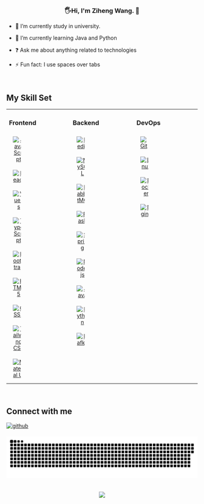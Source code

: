 ### <div align="center">🖐️Hi, I'm Ziheng Wang. 🚀</div>  
  

- 🔭 I’m currently study in university.  
  

- 🌱 I’m currently learning Java and Python  
  

- ❓ Ask me about anything related to technologies  
  

- ⚡ Fun fact: I use spaces over tabs  
  

<br/>  

## My Skill Set  
<table><tr><td valign="top" width="33%">


### Frontend  
<div align="center" style="width: 20%; overflow: hidden; text-align: center;">  
<a href="https://www.javascript.com/" target="_blank"><img style="margin: 10px; width: 20%; height: auto;" src="https://profilinator.rishav.dev/skills-assets/javascript-original.svg" alt="JavaScript" /></a>  
<a href="https://reactjs.org/" target="_blank"><img style="margin: 10px; width: 20%; height: auto;" src="https://profilinator.rishav.dev/skills-assets/react-original-wordmark.svg" alt="React" /></a>  
<a href="https://vuejs.org/" target="_blank"><img style="margin: 10px; width: 20%; height: auto;" src="https://profilinator.rishav.dev/skills-assets/vuejs-original-wordmark.svg" alt="Vue.js" /></a>  
<a href="https://www.typescriptlang.org/" target="_blank"><img style="margin: 10px; width: 20%; height: auto;" src="https://profilinator.rishav.dev/skills-assets/typescript-original.svg" alt="TypeScript" /></a>  
<a href="https://getbootstrap.com/docs/3.4/javascript/" target="_blank"><img style="margin: 10px; width: 20%; height: auto;" src="https://profilinator.rishav.dev/skills-assets/bootstrap-plain.svg" alt="Bootstrap" /></a>  
<a href="https://en.wikipedia.org/wiki/HTML5" target="_blank"><img style="margin: 10px; width: 20%; height: auto;" src="https://profilinator.rishav.dev/skills-assets/html5-original-wordmark.svg" alt="HTML5" /></a>  
<a href="https://www.w3schools.com/css/" target="_blank"><img style="margin: 10px; width: 20%; height: auto;" src="https://profilinator.rishav.dev/skills-assets/css3-original-wordmark.svg" alt="CSS3" /></a>  
<a href="https://www.tailwindcss.com/" target="_blank"><img style="margin: 10px; width: 20%; height: auto;" src="https://profilinator.rishav.dev/skills-assets/tailwindcss.svg" alt="Tailwind CSS" /></a>  
<a href="https://mui.com/" target="_blank"><img style="margin: 10px; width: 20%; height: auto;" src="https://profilinator.rishav.dev/skills-assets/mui.png" alt="Material UI" /></a>  
</div>

</td><td valign="top" width="33%">


### Backend  
<div align="center" style="width: 20%; overflow: hidden; text-align: center;">  
<a href="https://redis.io/" target="_blank"><img style="margin: 10px; width: 20%; height: auto;" src="https://profilinator.rishav.dev/skills-assets/redis-original-wordmark.svg" alt="Redis" /></a>  
<a href="https://www.mysql.com/" target="_blank"><img style="margin: 10px; width: 20%; height: auto;" src="https://profilinator.rishav.dev/skills-assets/mysql-original-wordmark.svg" alt="MySQL" /></a>  
<a href="https://www.rabbitmq.com/" target="_blank"><img style="margin: 10px; width: 20%; height: auto;" src="https://profilinator.rishav.dev/skills-assets/rabbitmq-icon.svg" alt="RabbitMQ" /></a>  
<a href="https://flask.palletsprojects.com/" target="_blank"><img style="margin: 10px; width: 20%; height: auto;" src="https://profilinator.rishav.dev/skills-assets/flask.png" alt="Flask" /></a>  
<a href="https://docs.spring.io/spring-framework/docs/3.0.x/reference/expressions.html#:~:text=The%20Spring%20Expression%20Language%20(SpEL,and%20basic%20string%20templating%20functionality." target="_blank"><img style="margin: 10px; width: 20%; height: auto;" src="https://profilinator.rishav.dev/skills-assets/springio-icon.svg" alt="Spring" /></a>  
<a href="https://nodejs.org/" target="_blank"><img style="margin: 10px; width: 20%; height: auto;" src="https://profilinator.rishav.dev/skills-assets/nodejs-original-wordmark.svg" alt="Node.js" /></a>  
<a href="https://www.java.com/" target="_blank"><img style="margin: 10px; width: 20%; height: auto;" src="https://profilinator.rishav.dev/skills-assets/java-original-wordmark.svg" alt="Java" /></a>  
<a href="https://www.python.org/" target="_blank"><img style="margin: 10px; width: 20%; height: auto;" src="https://profilinator.rishav.dev/skills-assets/python-original.svg" alt="Python" /></a>  
<a href="https://kafka.apache.org/" target="_blank"><img style="margin: 10px; width: 20%; height: auto;" src="https://profilinator.rishav.dev/skills-assets/apache_kafka-icon.svg" alt="Kafka" /></a>  
</div>

</td><td valign="top" width="33%">


### DevOps  
<div align="center" style="width: 20%; overflow: hidden; text-align: center;">  
<a href="https://github.com/" target="_blank"><img style="margin: 10px; width: 20%; height: auto;" src="https://profilinator.rishav.dev/skills-assets/git-scm-icon.svg" alt="Git" /></a>  
<a href="https://www.linux.org/" target="_blank"><img style="margin: 10px; width: 20%; height: auto;" src="https://profilinator.rishav.dev/skills-assets/linux-original.svg" alt="Linux" /></a>  
<a href="https://www.docker.com/" target="_blank"><img style="margin: 10px; width: 20%; height: auto;" src="https://profilinator.rishav.dev/skills-assets/docker-original-wordmark.svg" alt="Docker" /></a>  
<a href="https://www.nginx.com/" target="_blank"><img style="margin: 10px; width: 20%; height: auto;" src="https://profilinator.rishav.dev/skills-assets/nginx-original.svg" alt="Nginx" /></a>  
</div>

</td></tr></table>


<br/>  


## Connect with me  
<a href="https://github.com/wangLyndon" target="_blank">
<img src=https://img.shields.io/badge/github-%2324292e.svg?&style=for-the-badge&logo=github&logoColor=white alt=github style="margin-bottom: 5px;" />
</a>  
  


<br/>  

<p align="center">
 <img width="1000" src="github-snake.svg" alt="snake"/>
</p>

<br/>


 

<div align="center">
<img src="https://komarev.com/ghpvc/?username=wangLyndon&&style=flat-square" align="center" />
</div>  
  


<br/>  
